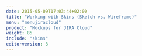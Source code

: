 ```yaml
---
date: 2015-05-09T17:03:44+02:00
title: "Working with Skins (Sketch vs. Wireframe)"
menu: "menujiracloud"
product: "Mockups for JIRA Cloud"
weight: 85
include: "skins"
editorversion: 3
---
```

